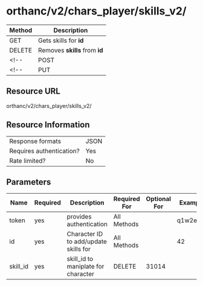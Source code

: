# orthanc/v2/chars_player/skills_v2/

| Method | Description                            |
| ------ | -------------------------------------- |
| GET    | Gets skills for **id**                 |
| DELETE | Removes **skills** from **id**         |
<!-- | POST   | Adds **skills** for **id**             | -->
<!-- | PUT    | Replaces value of **skills** on **id** | -->

## Resource URL
orthanc/v2/chars_player/skills_v2/

## Resource Information
|                          |      |
| ------------------------ | ---- |
| Response formats         | JSON |
| Requires authentication? | Yes  |
| Rate limited?            | No   |

## Parameters
| Name     | Required | Description                           | Required For | Optional For | Example  |
| -------- | -------- | ------------------------------------- | ------------ | ------------ | -------- |
| token    | yes      | provides authentication               | All Methods  |              | q1w2e3r4 |
| id       | yes      | Character ID to add/update skills for | All Methods  |              | 42       |
| skill_id | yes      | skill_id to maniplate for character   | DELETE       | 31014        |          |


